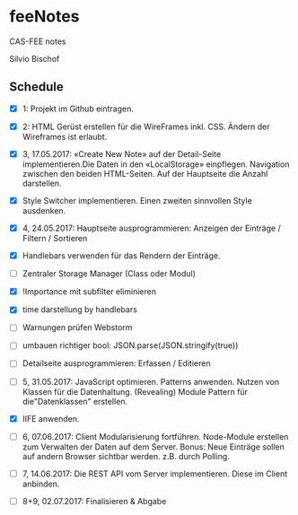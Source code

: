 # feeNotes
CAS-FEE notes

Silvio Bischof



## Schedule





- [x] 1: Projekt im Github eintragen.
- [x] 2: HTML Gerüst erstellen für die WireFrames inkl. CSS. Ändern der Wireframes ist erlaubt.
- [x] 3, 17.05.2017: «Create New Note» auf der Detail-Seite implementieren.Die Daten in den «LocalStorage» einpflegen. Navigation zwischen den beiden HTML-Seiten.
      Auf der Hauptseite die Anzahl darstellen.
- [x] Style Switcher implementieren.
      Einen zweiten sinnvollen Style ausdenken.
- [x] 4, 24.05.2017: Hauptseite ausprogrammieren: Anzeigen der Einträge / Filtern / Sortieren
- [x] Handlebars verwenden für das Rendern der Einträge.
- [ ] Zentraler Storage Manager (Class oder Modul)
- [x] !Importance mit subfilter eliminieren
- [x] time darstellung by handlebars
- [ ] Warnungen prüfen Webstorm
- [ ] umbauen richtiger bool: JSON.parse(JSON.stringify(true))


- [ ] Detailseite ausprogrammieren: Erfassen / Editieren

- [ ] 5, 31.05.2017: JavaScript optimieren. Patterns anwenden. Nutzen von Klassen für die Datenhaltung.
   (Revealing) Module Pattern für die"Datenklassen" erstellen.

- [x] IIFE anwenden.

- [ ] 6, 07.06.2017: Client Modularisierung fortführen.
   Node-Module erstellen zum Verwalten der Daten auf dem Server.
    Bonus: Neue Einträge sollen auf andern Browser sichtbar werden. z.B. durch Polling.

- [ ] 7, 14.06.2017: Die REST API vom Server implementieren. Diese im Client anbinden.

- [ ] 8+9, 02.07.2017: Finalisieren & Abgabe


 ​				
 ​			
 ​		
 ​	